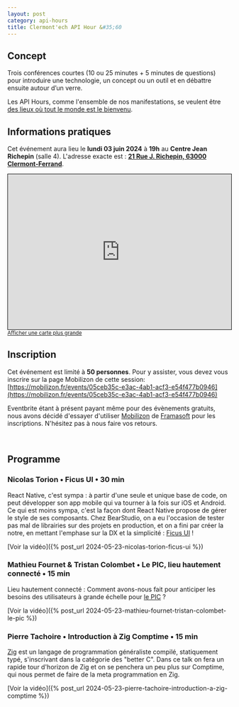 ```yaml
---
layout: post
category: api-hours
title: Clermont'ech API Hour &#35;60
---
```


## Concept

Trois conférences courtes (10 ou 25 minutes + 5 minutes de questions)
pour introduire une technologie, un concept ou un outil et en débattre ensuite
autour d’un verre.

Les API Hours, comme l'ensemble de nos manifestations, se veulent être [des
lieux où tout le monde est le bienvenu](/code-of-conduct.html).

## Informations pratiques

Cet événement aura lieu le **lundi 03 juin 2024** à **19h** au **Centre Jean Richepin** (salle 4). L'adresse
exacte est : [**21 Rue J. Richepin, 63000 Clermont-Ferrand**](https://www.openstreetmap.org/#map=19/45.78186/3.08506).

<iframe width="100%" height="350" frameborder="0" scrolling="no" marginheight="0" marginwidth="0" src="https://www.openstreetmap.org/export/embed.html?bbox=3.0836096405982976%2C45.780990896595334%2C3.0871394276618958%2C45.78265381775845&amp;layer=mapnik&amp;marker=45.78182142810052%2C3.0853745341300964" style="border: 1px solid black"></iframe>
<br/><small><a href="https://www.openstreetmap.org/#map=19/45.75885/3.13007">Afficher une carte plus grande</a></small>
<br/>

## Inscription

Cet événement est limité à **50 personnes**. Pour y assister, vous devez vous
inscrire sur la page Mobilizon de cette session:
[https://mobilizon.fr/events/05ceb35c-e3ac-4ab1-acf3-e54f477b0946](https://mobilizon.fr/events/05ceb35c-e3ac-4ab1-acf3-e54f477b0946)

Eventbrite étant à présent payant même pour des évènements gratuits, nous avons
décidé d'essayer d'utiliser [Mobilizon](https://mobilizon.fr) de
[Framasoft](https://framasoft.org/) pour les inscriptions.
N'hésitez pas à nous faire vos retours.

<br/>

## Programme

### Nicolas Torion • Ficus UI • 30 min

React Native, c'est sympa : à partir d'une seule et unique base de code, on
peut développer son app mobile qui va tourner à la fois sur iOS et Android. Ce
qui est moins sympa, c'est la façon dont React Native propose de gérer le style
de ses composants. Chez BearStudio, on a eu l'occasion de tester pas mal de
librairies sur des projets en production, et on a fini par créer la notre, en
mettant l'emphase sur la DX et la simplicité : [Ficus UI](https://ficus-ui.com/) !

[Voir la vidéo]({% post_url 2024-05-23-nicolas-torion-ficus-ui %})

### Mathieu Fournet & Tristan Colombet • Le PIC, lieu hautement connecté • 15 min

Lieu hautement connecté : Comment avons-nous fait pour anticiper les besoins
des utilisateurs à grande échelle pour [le PIC](https://pic.life/) ?

[Voir la vidéo]({% post_url 2024-05-23-mathieu-fournet-tristan-colombet-le-pic %})

### Pierre Tachoire • Introduction à Zig Comptime • 15 min

[Zig](https://ziglang.org/) est un langage de programmation généraliste compilé,
statiquement typé, s'inscrivant dans la catégorie des "better C".
Dans ce talk on fera un rapide tour d'horizon de Zig et on se penchera un peu
plus sur Comptime, qui nous permet de faire de la meta programmation en Zig.

[Voir la vidéo]({% post_url 2024-05-23-pierre-tachoire-introduction-a-zig-comptime %})
